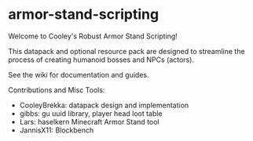 # armor-stand-scripting
Welcome to Cooley's Robust Armor Stand Scripting!

This datapack and optional resource pack are designed to streamline the process of creating humanoid bosses and NPCs (actors).

See the wiki for documentation and guides.

Contributions and Misc Tools:
- CooleyBrekka: datapack design and implementation
- gibbs: gu uuid library, player head loot table
- Lars: haselkern Minecraft Armor Stand tool
- JannisX11: Blockbench

